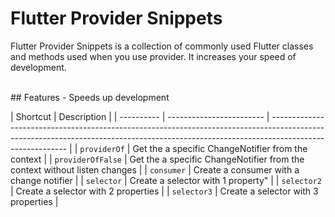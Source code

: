 # Flutter Provider Snippets 
Flutter Provider Snippets is a collection of commonly used Flutter classes and methods used when you use provider. It increases your speed of development.

<br>
## Features
- Speeds up development
<br>

| Shortcut   | Description                                                                                                                                                                             |
| ---------- | ------------------------ | --------------------------------------------------------------------------------------------------------------------------------------------------------------------------------------- |
| `providerOf`    | Get the a specific ChangeNotifier from the context                                                                                                                                                             |
| `providerOfFalse`    | Get the a specific ChangeNotifier from the context without listen changes                                                                                                                                                             |
| `consumer`      | Create a consumer with a change notifier                                                                                                                   |
| `selector`     | Create a selector with 1 property"                                                  |
| `selector2`      | Create a selector with 2 properties                                           |
| `selector3`     | Create a selector with 3 properties                                                                                         |
<br>